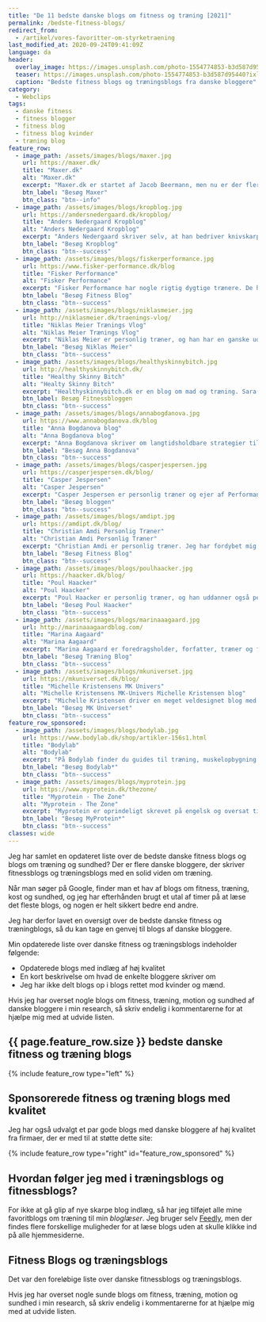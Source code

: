 ```yaml
---
title: "De 11 bedste danske blogs om fitness og træning [2021]"
permalink: /bedste-fitness-blogs/
redirect_from:
  - /artikel/vores-favoritter-om-styrketraening
last_modified_at: 2020-09-24T09:41:09Z
language: da
header:
  overlay_image: https://images.unsplash.com/photo-1554774853-b3d587d95440?ixlib=rb-1.2.1&auto=format&fit=crop&w=1963&q=80
  teaser: https://images.unsplash.com/photo-1554774853-b3d587d95440?ixlib=rb-1.2.1&auto=format&fit=crop&w=400&q=80
  caption: "Bedste fitness blogs og træningsblogs fra danske bloggere"
category:
  - Webclips
tags:
  - danske fitness
  - fitness blogger
  - fitness blog
  - fitness blog kvinder
  - træning blog
feature_row:
  - image_path: /assets/images/blogs/maxer.jpg
    url: https://maxer.dk/
    title: "Maxer.dk"
    alt: "Maxer.dk"
    excerpt: "Maxer.dk er startet af Jacob Beermann, men nu er der flere der skriver på sitet. Du finder artikler, videoer og podcasts af virkelig høj kvalitet om styrketræning, ernæring, smerter og sundhed på dansk. Alt på sitet er gratis, og det er i mine øjne det bedste danske site om styrketræning."
    btn_label: "Besøg Maxer"
    btn_class: "btn--info"
  - image_path: /assets/images/blogs/kropblog.jpg
    url: https://andersnedergaard.dk/kropblog/
    title: "Anders Nedergaard Kropblog"
    alt: "Anders Nedergaard Kropblog"
    excerpt: "Anders Nedergaard skriver selv, at han bedriver knivskarp formidling om ernæring, sundhed og træning med afsæt i sine erfaringer som træner, forsker og passioneret nørd. Han er bl.a. kendt fra Fitness M/K podcasten, men har også en virkelig fin blog med udførlige artikler."
    btn_label: "Besøg Kropblog"
    btn_class: "btn--success"
  - image_path: /assets/images/blogs/fiskerperformance.jpg
    url: https://www.fisker-performance.dk/blog
    title: "Fisker Performance"
    alt: "Fisker Performance"
    excerpt: "Fisker Performance har nogle rigtig dygtige trænere. De har samtidig en blog med masser af god information, selvom der kun er et enkelt indlæg fra 2020. Heldigvis er de tidligere blogindlæg stadig af høj kvalitet, hvor de fleste af os kan blive klogere."
    btn_label: "Besøg Fitness Blog"
    btn_class: "btn--success"
  - image_path: /assets/images/blogs/niklasmeier.jpg
    url: http://niklasmeier.dk/traenings-vlog/
    title: "Niklas Meier Trænings Vlog"
    alt: "Niklas Meier Trænings Vlog"
    excerpt: "Niklas Meier er personlig træner, og han har en ganske udemærket Vlog, hvor han humoristisk med en kop kaffe i hånden forklarer, hvordan træning kan hænge sammen. Desværre bliver bloggen ikke opdateret så ofte længere."
    btn_label: "Besøg Niklas Meier"
    btn_class: "btn--success"
  - image_path: /assets/images/blogs/healthyskinnybitch.jpg
    url: http://healthyskinnybitch.dk/
    title: "Healthy Skinny Bitch"
    alt: "Healty Skinny Bitch"
    excerpt: "Healthyskinnybitch.dk er en blog om mad og træning. Sara Jin Smidt er tidligere chefredaktør på Fit Living og har en universitetsuddannelse i Ernæring og Sundhed. Sara skriver om sunde opskrifter og giver inspiration til din træning og hvordan du har en sund livsstil. Bloggen er en blanding af challenges, Saras eget liv og inspiration til træning."
    btn_label: Besøg Fitnessbloggen
    btn_class: "btn--success"
  - image_path: /assets/images/blogs/annabogdanova.jpg
    url: https://www.annabogdanova.dk/blog
    title: "Anna Bogdanova blog"
    alt: "Anna Bogdanova blog"
    excerpt: "Anna Bogdanova skriver om langtidsholdbare strategier til styrket fysik, helbred og selvbillede - og hun skriver særligt til kvinder. Hun har en interessant tilgang som er meget forskellig fra mange andre personlige trænere. Anna Bogdanova arbejder med skræddersyede mikro-interventioner og passende doseringer, hvor der er fokus på balance og forebyggelse af stress og smerter. Har skrevet Skyhøj Forbrænding, Veldrejet og Smertefri, og hun advokerer for at en times kvalitetstræning om ugen kan gøre dig stressfri, smertefri, veldrejet og sundere."
    btn_label: "Besøg Anna Bogdanova"
    btn_class: "btn--success"    
  - image_path: /assets/images/blogs/casperjespersen.jpg
    url: https://casperjespersen.dk/blog/
    title: "Casper Jespersen"
    alt: "Casper Jespersen"
    excerpt: "Casper Jespersen er personlig træner og ejer af PerformanceGym i Århus. Han er meget seriøs, og hans blog er en blanding af cases og mere generelle indlæg."
    btn_label: "Besøg bloggen"
    btn_class: "btn--success"
  - image_path: /assets/images/blogs/amdipt.jpg
    url: https://amdipt.dk/blog/
    title: "Christian Amdi Personlig Træner"
    alt: "Christian Amdi Personlig Træner"
    excerpt: "Christian Amdi er personlig træner. Jeg har fordybet mig i flere af indlæggene på Christian Amdis side. Alle blogindlæggene er meget dybdegående, og der er masser af referencer på de enkelte påstande i artiklerne. Samtidig er der masser af underholdende små kommentarer undervejs."
    btn_label: "Besøg Fitness Blog"
    btn_class: "btn--success"
  - image_path: /assets/images/blogs/poulhaacker.jpg
    url: https://haacker.dk/blog/
    title: "Poul Haacker"
    alt: "Poul Haacker"
    excerpt: "Poul Haacker er personlig træner, og han uddanner også personlige træninge hos Fitness Institute. Han er uddannet fysioterapeut og har fordybet sig i træning. Det skinner igennem de grundige blogindlæg, som både bliver præsenteret med en video og tekst."
    btn_label: "Besøg Poul Haacker"
    btn_class: "btn--success"
  - image_path: /assets/images/blogs/marinaaagaard.jpg
    url: http://marinaaagaardblog.com/
    title: "Marina Aagaard"
    alt: "Marina Aagaard"
    excerpt: "Marina Aagaard er foredragsholder, forfatter, træner og fitness blogger. Marina deler ud af sine erfaringer med idræt og sundhed, hvordan man holder gejsten oppe og du vil også kunne finde ideer til træningsprogrammer. Bloggen har virkelig mange blogindlæg delt på forskellige træningsemner."
    btn_label: "Besøg Træning Blog"
    btn_class: "btn--success"
  - image_path: /assets/images/blogs/mkuniverset.jpg
    url: https://mkuniverset.dk/blog/
    title: "Michelle Kristensens MK Univers"
    alt: "Michelle Kristensens MK-Univers Michelle Kristensen blog"
    excerpt: "Michelle Kristensen driver en meget veldesignet blog med indlæg om både kost, opskrifter, sundhed, kostplaner og træning - og hun inkluderer forskellige cases på sin blog. Artiklerne har forskellige gode råd, som du kan implementere i din træning og livsstil allerede i dag."
    btn_label: "Besøg MK Universet"
    btn_class: "btn--success"
feature_row_sponsored:
  - image_path: /assets/images/blogs/bodylab.jpg
    url: https://www.bodylab.dk/shop/artikler-156s1.html
    title: "Bodylab"
    alt: "Bodylab"
    excerpt: "På Bodylab finder du guides til træning, muskelopbygning og kosttilskud. Deres guides er grundige og kommer vidt omkring emnet. Bodylab vil naturligvis gerne sælge deres produkter, men overordnet set så har deres artikler høj kvalitet skrevet af bl.a. [Brian Henneberg](https://www.bodylab.dk/shop/brian-henneberg-1640c1.html), [Nikolaj Bach](https://www.bodylab.dk/shop/nikolaj-bach-nielsen-1642c1.html) og [Thomas Jagd](https://www.bodylab.dk/shop/thomas-jagd-1647c1.html)."
    btn_label: "Besøg Bodylab*"
    btn_class: "btn--success"
  - image_path: /assets/images/blogs/myprotein.jpg
    url: https://www.myprotein.dk/thezone/
    title: "Myprotein - The Zone"
    alt: "Myprotein - The Zone"
    excerpt: "Myprotein er oprindeligt skrevet på engelsk og oversat til dansk, hvilket man godt kan se i nogle af sætningerne. Igen vil de gerne sælge nogle af deres produkter, men bloggen har en stor bredde."
    btn_label: "Besøg MyProtein*"
    btn_class: "btn--success"
classes: wide
---
```


Jeg har samlet en opdateret liste over de bedste danske fitness blogs og blogs om træning og sundhed? Der er flere danske bloggere, der skriver fitnessblogs og træningsblogs med en solid viden om træning.

Når man søger på Google, finder man et hav af blogs om fitness, træning, kost og sundhed, og jeg har efterhånden brugt et utal af timer på at læse det fleste blogs, og nogen er helt sikkert bedre end andre. 

Jeg har derfor lavet en oversigt over de bedste danske fitness og træningblogs, så du kan tage en genvej til blogs af danske bloggere.

Min opdaterede liste over danske fitness og træningsblogs indeholder følgende:

- Opdaterede blogs med indlæg af høj kvalitet
- En kort beskrivelse om hvad de enkelte bloggere skriver om
- Jeg har ikke delt blogs op i blogs rettet mod kvinder og mænd.

Hvis jeg har overset nogle blogs om fitness, træning, motion og sundhed af danske bloggere i min research, så skriv endelig i kommentarerne for at hjælpe mig med at udvide listen.

## {{ page.feature_row.size }} bedste danske fitness og træning blogs

{% include feature_row type="left" %}

## Sponsorerede fitness og træning blogs med kvalitet

Jeg har også udvalgt et par gode blogs med danske bloggere af høj kvalitet fra firmaer, der er med til at støtte dette site:

{% include feature_row type="right" id="feature_row_sponsored" %}

## Hvordan følger jeg med i træningsblogs og fitnessblogs?

For ikke at gå glip af nye skarpe blog indlæg, så har jeg tilføjet alle mine favoritblogs om træning til min _bloglæser_. Jeg bruger selv [Feedly](http://www.feedly.com), men der findes flere forskellige muligheder for at læse blogs uden at skulle klikke ind på alle hjemmesiderne.

## Fitness Blogs og træningsblogs

Det var den foreløbige liste over danske fitnessblogs og træningsblogs.

Hvis jeg har overset nogle sunde blogs om fitness, træning, motion og sundhed i min research, så skriv endelig i kommentarerne for at hjælpe mig med at udvide listen.
